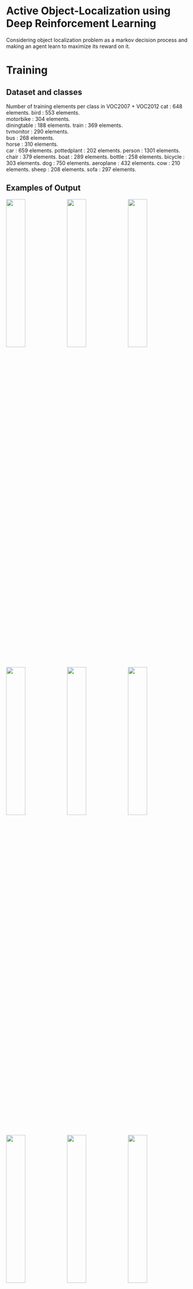 # Active Object-Localization using Deep Reinforcement Learning
Considering object localization problem as a markov decision process and making an agent learn to maximize its reward on it.

# Training 



## Dataset and classes
Number of training elements per class in VOC2007 + VOC2012
cat : 648 elements.
bird : 553 elements.       
motorbike : 304 elements.  
diningtable : 188 elements.
train : 369 elements.      
tvmonitor : 290 elements.  
bus : 268 elements.        
horse : 310 elements.      
car : 659 elements.
pottedplant : 202 elements.
person : 1301 elements.
chair : 379 elements.
boat : 289 elements.
bottle : 258 elements.
bicycle : 303 elements.
dog : 750 elements.
aeroplane : 432 elements.
cow : 210 elements.
sheep : 208 elements.
sofa : 297 elements.



## Examples of Output
<p float="left">
  <img src="https://github.com/raysr/Active-Object-Localization-Deep-Reinforcement-Learning/blob/master/media/movie_0.gif" width="32%" />
  <img src="https://github.com/raysr/Active-Object-Localization-Deep-Reinforcement-Learning/blob/master/media/movie_1.gif" width="32%" /> 
  <img src="https://github.com/raysr/Active-Object-Localization-Deep-Reinforcement-Learning/blob/master/media/movie_2.gif" width="32%"/>
</p>


<p float="left">
<img src="https://github.com/raysr/Active-Object-Localization-Deep-Reinforcement-Learning/blob/master/media/movie_3.gif"  width="32%"/>
  <img src="https://github.com/raysr/Active-Object-Localization-Deep-Reinforcement-Learning/blob/master/media/movie_4.gif" width="32%" /> 
  <img src="https://github.com/raysr/Active-Object-Localization-Deep-Reinforcement-Learning/blob/master/media/movie_6.gif" width="32%" />
</p>


<p float="left">
<img src="https://github.com/raysr/Active-Object-Localization-Deep-Reinforcement-Learning/blob/master/media/movie_7.gif"  width="32%"/>
  <img src="https://github.com/raysr/Active-Object-Localization-Deep-Reinforcement-Learning/blob/master/media/movie_8.gif" width="32%" /> 
  <img src="https://github.com/raysr/Active-Object-Localization-Deep-Reinforcement-Learning/blob/master/media/movie_10.gif" width="32%" />
</p>


<p float="left">
<img src="https://github.com/raysr/Active-Object-Localization-Deep-Reinforcement-Learning/blob/master/media/movie_13.gif"  width="32%"/>
  <img src="https://github.com/raysr/Active-Object-Localization-Deep-Reinforcement-Learning/blob/master/media/movie_14.gif" width="32%" /> 
  <img src="https://github.com/raysr/Active-Object-Localization-Deep-Reinforcement-Learning/blob/master/media/movie_15.gif" width="32%" />
</p>
